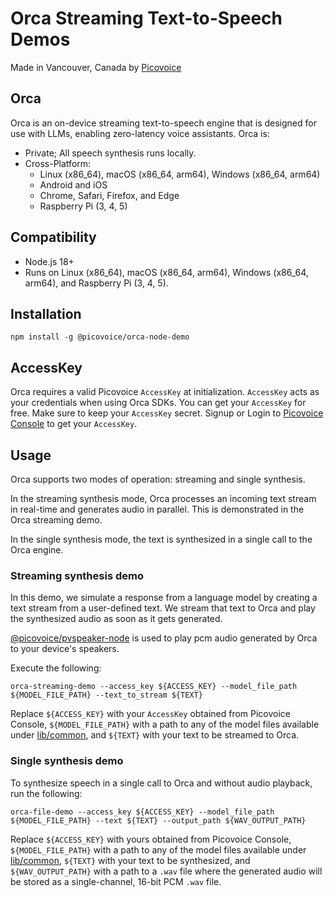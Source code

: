 # Orca Streaming Text-to-Speech Demos

Made in Vancouver, Canada by [Picovoice](https://picovoice.ai)

## Orca

Orca is an on-device streaming text-to-speech engine that is designed for use with LLMs, enabling zero-latency
voice assistants. Orca is:

- Private; All speech synthesis runs locally.
- Cross-Platform:
    - Linux (x86_64), macOS (x86_64, arm64), Windows (x86_64, arm64)
    - Android and iOS
    - Chrome, Safari, Firefox, and Edge
    - Raspberry Pi (3, 4, 5)

## Compatibility

- Node.js 18+
- Runs on Linux (x86_64), macOS (x86_64, arm64), Windows (x86_64, arm64), and Raspberry Pi (3, 4, 5).

## Installation

```console
npm install -g @picovoice/orca-node-demo
```

## AccessKey

Orca requires a valid Picovoice `AccessKey` at initialization. `AccessKey` acts as your credentials when using Orca
SDKs. You can get your `AccessKey` for free. Make sure to keep your `AccessKey` secret.
Signup or Login to [Picovoice Console](https://console.picovoice.ai/) to get your `AccessKey`.

## Usage

Orca supports two modes of operation: streaming and single synthesis.

In the streaming synthesis mode, Orca processes an incoming text stream in real-time and generates audio in parallel.
This is demonstrated in the Orca streaming demo.

In the single synthesis mode, the text is synthesized in a single call to the Orca engine.

### Streaming synthesis demo

In this demo, we simulate a response from a language model by creating a text stream from a user-defined text.
We stream that text to Orca and play the synthesized audio as soon as it gets generated.

[@picovoice/pvspeaker-node](https://www.npmjs.com/package/@picovoice/pvspeaker-node) is used to play pcm audio generated
by Orca to your device's speakers.

Execute the following:

```console
orca-streaming-demo --access_key ${ACCESS_KEY} --model_file_path ${MODEL_FILE_PATH} --text_to_stream ${TEXT}
```

Replace `${ACCESS_KEY}` with your `AccessKey` obtained from Picovoice Console, `${MODEL_FILE_PATH}` with a path to any of the model files available under [lib/common](https://github.com/Picovoice/orca/tree/main/lib/common), and `${TEXT}` with your text to be streamed to Orca.

### Single synthesis demo

To synthesize speech in a single call to Orca and without audio playback, run the following:

```console
orca-file-demo --access_key ${ACCESS_KEY} --model_file_path ${MODEL_FILE_PATH} --text ${TEXT} --output_path ${WAV_OUTPUT_PATH}
```

Replace `${ACCESS_KEY}` with yours obtained from Picovoice Console, `${MODEL_FILE_PATH}` with a path to any of the model files available under [lib/common](https://github.com/Picovoice/orca/tree/main/lib/common), `${TEXT}` with your text to be synthesized, and `${WAV_OUTPUT_PATH}` with a path to a `.wav` file where the generated audio will be stored as a single-channel, 16-bit PCM `.wav` file.
